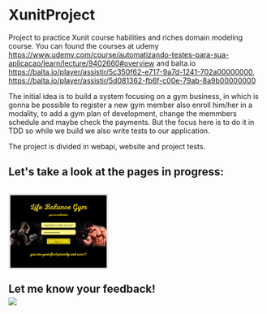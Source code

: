 # XunitProject
Project to practice Xunit course habilities and riches domain modeling course.
You can found the courses at udemy https://www.udemy.com/course/automatizando-testes-para-sua-aplicacao/learn/lecture/9402660#overview
and balta.io https://balta.io/player/assistir/5c350f62-e717-9a7d-1241-702a00000000, https://balta.io/player/assistir/5d081362-fb6f-c00e-79ab-8a9b00000000

The initial idea is to build a system focusing on a gym business, in which is gonna be possible to register a new gym member
also enroll him/her in a modality, to add a gym plan of development, change the memmbers schedule and maybe check the payments.
But the focus here is to do it in TDD so while we build we also write tests to our application.

The project is divided in webapi, website and project tests.

<h2> Let's take a look at the pages in progress: <h2>
<img alt="loginpage" height="150em" src="https://github.com/ThaisAbreuCarvalho/XunitProject/blob/Development/PagesPreview/LoginPage.png"/> 

Let me know your feedback! <br>
<a href="mailto:thaisabreucarvalho@gmail.com"><img height="30em" src="https://camo.githubusercontent.com/571384769c09e0c66b45e39b5be70f68f552db3e2b2311bc2064f0d4a9f5983b/68747470733a2f2f696d672e736869656c64732e696f2f62616467652f476d61696c2d4431343833363f7374796c653d666f722d7468652d6261646765266c6f676f3d676d61696c266c6f676f436f6c6f723d7768697465" data-canonical-src="https://img.shields.io/badge/Gmail-D14836?style=for-the-badge&amp;logo=gmail&amp;logoColor=white" style="max-width: 100%;"></a>